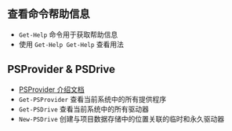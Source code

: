 ## 查看命令帮助信息

- `Get-Help` 命令用于获取帮助信息
- 使用 `Get-Help Get-Help` 查看用法

## PSProvider & PSDrive

- [PSProvider 介绍文档](https://learn.microsoft.com/zh-cn/powershell/module/microsoft.powershell.core/about/about_providers?view=powershell-7.4)
- `Get-PSProvider` 查看当前系统中的所有提供程序
- `Get-PSDrive` 查看当前系统中的所有驱动器
- `New-PSDrive` 创建与项目数据存储中的位置关联的临时和永久驱动器
